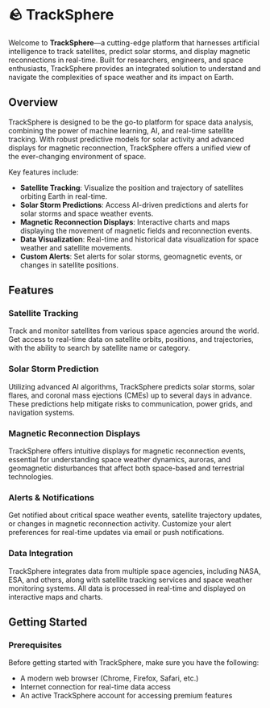 # **🪨 TrackSphere**

Welcome to **TrackSphere**—a cutting-edge platform that harnesses artificial intelligence to track satellites, predict solar storms, and display magnetic reconnections in real-time. Built for researchers, engineers, and space enthusiasts, TrackSphere provides an integrated solution to understand and navigate the complexities of space weather and its impact on Earth.

## **Overview**

TrackSphere is designed to be the go-to platform for space data analysis, combining the power of machine learning, AI, and real-time satellite tracking. With robust predictive models for solar activity and advanced displays for magnetic reconnection, TrackSphere offers a unified view of the ever-changing environment of space.

Key features include:

- **Satellite Tracking**: Visualize the position and trajectory of satellites orbiting Earth in real-time.
- **Solar Storm Predictions**: Access AI-driven predictions and alerts for solar storms and space weather events.
- **Magnetic Reconnection Displays**: Interactive charts and maps displaying the movement of magnetic fields and reconnection events.
- **Data Visualization**: Real-time and historical data visualization for space weather and satellite movements.
- **Custom Alerts**: Set alerts for solar storms, geomagnetic events, or changes in satellite positions.

## **Features**

### **Satellite Tracking**
Track and monitor satellites from various space agencies around the world. Get access to real-time data on satellite orbits, positions, and trajectories, with the ability to search by satellite name or category.

### **Solar Storm Prediction**
Utilizing advanced AI algorithms, TrackSphere predicts solar storms, solar flares, and coronal mass ejections (CMEs) up to several days in advance. These predictions help mitigate risks to communication, power grids, and navigation systems.

### **Magnetic Reconnection Displays**
TrackSphere offers intuitive displays for magnetic reconnection events, essential for understanding space weather dynamics, auroras, and geomagnetic disturbances that affect both space-based and terrestrial technologies.

### **Alerts & Notifications**
Get notified about critical space weather events, satellite trajectory updates, or changes in magnetic reconnection activity. Customize your alert preferences for real-time updates via email or push notifications.

### **Data Integration**
TrackSphere integrates data from multiple space agencies, including NASA, ESA, and others, along with satellite tracking services and space weather monitoring systems. All data is processed in real-time and displayed on interactive maps and charts.

## **Getting Started**

### **Prerequisites**
Before getting started with TrackSphere, make sure you have the following:

- A modern web browser (Chrome, Firefox, Safari, etc.)
- Internet connection for real-time data access
- An active TrackSphere account for accessing premium features
